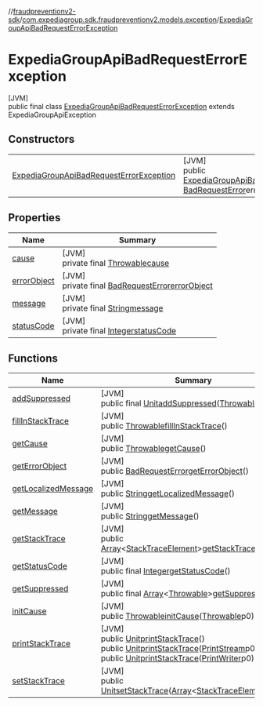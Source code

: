 //[fraudpreventionv2-sdk](../../../index.md)/[com.expediagroup.sdk.fraudpreventionv2.models.exception](../index.md)/[ExpediaGroupApiBadRequestErrorException](index.md)

# ExpediaGroupApiBadRequestErrorException

[JVM]\
public final class [ExpediaGroupApiBadRequestErrorException](index.md) extends ExpediaGroupApiException

## Constructors

| | |
|---|---|
| [ExpediaGroupApiBadRequestErrorException](-expedia-group-api-bad-request-error-exception.md) | [JVM]<br>public [ExpediaGroupApiBadRequestErrorException](index.md)[ExpediaGroupApiBadRequestErrorException](-expedia-group-api-bad-request-error-exception.md)([Integer](https://docs.oracle.com/javase/8/docs/api/java/lang/Integer.html)code, [BadRequestError](../../com.expediagroup.sdk.fraudpreventionv2.models/-bad-request-error/index.md)errorObject) |

## Properties

| Name | Summary |
|---|---|
| [cause](../-property-constraint-violation-exception/index.md#-654012527%2FProperties%2F-173342751) | [JVM]<br>private final [Throwable](https://docs.oracle.com/javase/8/docs/api/java/lang/Throwable.html)[cause](../-property-constraint-violation-exception/index.md#-654012527%2FProperties%2F-173342751) |
| [errorObject](index.md#1299373313%2FProperties%2F-173342751) | [JVM]<br>private final [BadRequestError](../../com.expediagroup.sdk.fraudpreventionv2.models/-bad-request-error/index.md)[errorObject](index.md#1299373313%2FProperties%2F-173342751) |
| [message](../-property-constraint-violation-exception/index.md#1824300659%2FProperties%2F-173342751) | [JVM]<br>private final [String](https://docs.oracle.com/javase/8/docs/api/java/lang/String.html)[message](../-property-constraint-violation-exception/index.md#1824300659%2FProperties%2F-173342751) |
| [statusCode](../-expedia-group-api-retryable-order-purchase-screen-failure-exception/index.md#-1043338830%2FProperties%2F-173342751) | [JVM]<br>private final [Integer](https://docs.oracle.com/javase/8/docs/api/java/lang/Integer.html)[statusCode](../-expedia-group-api-retryable-order-purchase-screen-failure-exception/index.md#-1043338830%2FProperties%2F-173342751) |

## Functions

| Name | Summary |
|---|---|
| [addSuppressed](../-property-constraint-violation-exception/index.md#282858770%2FFunctions%2F-173342751) | [JVM]<br>public final [Unit](https://kotlinlang.org/api/latest/jvm/stdlib/kotlin/-unit/index.html)[addSuppressed](../-property-constraint-violation-exception/index.md#282858770%2FFunctions%2F-173342751)([Throwable](https://docs.oracle.com/javase/8/docs/api/java/lang/Throwable.html)p0) |
| [fillInStackTrace](../-property-constraint-violation-exception/index.md#-1102069925%2FFunctions%2F-173342751) | [JVM]<br>public [Throwable](https://docs.oracle.com/javase/8/docs/api/java/lang/Throwable.html)[fillInStackTrace](../-property-constraint-violation-exception/index.md#-1102069925%2FFunctions%2F-173342751)() |
| [getCause](../-property-constraint-violation-exception/index.md#-1113108691%2FFunctions%2F-173342751) | [JVM]<br>public [Throwable](https://docs.oracle.com/javase/8/docs/api/java/lang/Throwable.html)[getCause](../-property-constraint-violation-exception/index.md#-1113108691%2FFunctions%2F-173342751)() |
| [getErrorObject](get-error-object.md) | [JVM]<br>public [BadRequestError](../../com.expediagroup.sdk.fraudpreventionv2.models/-bad-request-error/index.md)[getErrorObject](get-error-object.md)() |
| [getLocalizedMessage](../-property-constraint-violation-exception/index.md#1043865560%2FFunctions%2F-173342751) | [JVM]<br>public [String](https://docs.oracle.com/javase/8/docs/api/java/lang/String.html)[getLocalizedMessage](../-property-constraint-violation-exception/index.md#1043865560%2FFunctions%2F-173342751)() |
| [getMessage](../-property-constraint-violation-exception/index.md#-1280448753%2FFunctions%2F-173342751) | [JVM]<br>public [String](https://docs.oracle.com/javase/8/docs/api/java/lang/String.html)[getMessage](../-property-constraint-violation-exception/index.md#-1280448753%2FFunctions%2F-173342751)() |
| [getStackTrace](../-property-constraint-violation-exception/index.md#2050903719%2FFunctions%2F-173342751) | [JVM]<br>public [Array](https://kotlinlang.org/api/latest/jvm/stdlib/kotlin/-array/index.html)&lt;[StackTraceElement](https://docs.oracle.com/javase/8/docs/api/java/lang/StackTraceElement.html)&gt;[getStackTrace](../-property-constraint-violation-exception/index.md#2050903719%2FFunctions%2F-173342751)() |
| [getStatusCode](../-expedia-group-api-retryable-order-purchase-screen-failure-exception/index.md#-1247115820%2FFunctions%2F-173342751) | [JVM]<br>public final [Integer](https://docs.oracle.com/javase/8/docs/api/java/lang/Integer.html)[getStatusCode](../-expedia-group-api-retryable-order-purchase-screen-failure-exception/index.md#-1247115820%2FFunctions%2F-173342751)() |
| [getSuppressed](../-property-constraint-violation-exception/index.md#672492560%2FFunctions%2F-173342751) | [JVM]<br>public final [Array](https://kotlinlang.org/api/latest/jvm/stdlib/kotlin/-array/index.html)&lt;[Throwable](https://docs.oracle.com/javase/8/docs/api/java/lang/Throwable.html)&gt;[getSuppressed](../-property-constraint-violation-exception/index.md#672492560%2FFunctions%2F-173342751)() |
| [initCause](../-property-constraint-violation-exception/index.md#-418225042%2FFunctions%2F-173342751) | [JVM]<br>public [Throwable](https://docs.oracle.com/javase/8/docs/api/java/lang/Throwable.html)[initCause](../-property-constraint-violation-exception/index.md#-418225042%2FFunctions%2F-173342751)([Throwable](https://docs.oracle.com/javase/8/docs/api/java/lang/Throwable.html)p0) |
| [printStackTrace](../-property-constraint-violation-exception/index.md#-1769529168%2FFunctions%2F-173342751) | [JVM]<br>public [Unit](https://kotlinlang.org/api/latest/jvm/stdlib/kotlin/-unit/index.html)[printStackTrace](../-property-constraint-violation-exception/index.md#-1769529168%2FFunctions%2F-173342751)()<br>public [Unit](https://kotlinlang.org/api/latest/jvm/stdlib/kotlin/-unit/index.html)[printStackTrace](../-property-constraint-violation-exception/index.md#1841853697%2FFunctions%2F-173342751)([PrintStream](https://docs.oracle.com/javase/8/docs/api/java/io/PrintStream.html)p0)<br>public [Unit](https://kotlinlang.org/api/latest/jvm/stdlib/kotlin/-unit/index.html)[printStackTrace](../-property-constraint-violation-exception/index.md#1175535278%2FFunctions%2F-173342751)([PrintWriter](https://docs.oracle.com/javase/8/docs/api/java/io/PrintWriter.html)p0) |
| [setStackTrace](../-property-constraint-violation-exception/index.md#2135801318%2FFunctions%2F-173342751) | [JVM]<br>public [Unit](https://kotlinlang.org/api/latest/jvm/stdlib/kotlin/-unit/index.html)[setStackTrace](../-property-constraint-violation-exception/index.md#2135801318%2FFunctions%2F-173342751)([Array](https://kotlinlang.org/api/latest/jvm/stdlib/kotlin/-array/index.html)&lt;[StackTraceElement](https://docs.oracle.com/javase/8/docs/api/java/lang/StackTraceElement.html)&gt;p0) |
